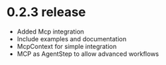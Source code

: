 # 0.2.3 release

- Added Mcp integration
- Include examples and documentation
- McpContext for simple integration
- MCP as AgentStep to allow advanced workflows
